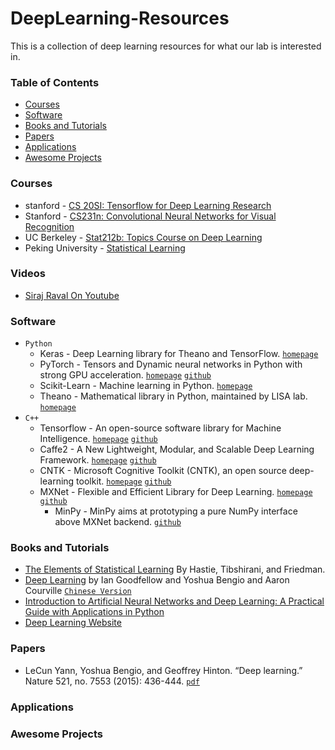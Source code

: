 # DeepLearning-Resources

This is a collection of deep learning resources for what our lab is interested in.


### Table of Contents
* [Courses](###Courses)
* [Software](###Software)
* [Books and Tutorials](###Books-and-Tutorials)
* [Papers](###Papers)
* [Applications](###Applications)
* [Awesome Projects](###Awesome-Projects)


### Courses
* stanford - [CS 20SI: Tensorflow for Deep Learning Research](http://web.stanford.edu/class/cs20si/index.html)
* Stanford - [CS231n: Convolutional Neural Networks for Visual Recognition](http://cs231n.stanford.edu/)
* UC Berkeley - [Stat212b: Topics Course on Deep Learning](http://joanbruna.github.io/stat212b/)
* Peking University - [Statistical Learning](http://www.math.pku.edu.cn/teachers/yaoy/Fall2015/)


### Videos
* [Siraj Raval On Youtube](https://www.youtube.com/channel/UCWN3xxRkmTPmbKwht9FuE5A)


### Software
- `Python`
    - Keras - Deep Learning library for Theano and TensorFlow. [`homepage`](https://keras.io/)
    - PyTorch - Tensors and Dynamic neural networks in Python with strong GPU acceleration. [`homepage`](http://pytorch.org/) [`github`](https://github.com/pytorch/pytorch)
    - Scikit-Learn - Machine learning in Python. [`homepage`](http://scikit-learn.org)
    - Theano - Mathematical library in Python, maintained by LISA lab. [`homepage`](http://deeplearning.net/software/theano/) 
- `C++`
    - Tensorflow - An open-source software library for Machine Intelligence. [`homepage`](https://www.tensorflow.org/) [`github`](https://github.com/tensorflow/tensorflow)
    - Caffe2 - A New Lightweight, Modular, and Scalable Deep Learning Framework. [`homepage`](https://caffe2.ai) [`github`](https://github.com/caffe2/caffe2)
    - CNTK - Microsoft Cognitive Toolkit (CNTK), an open source deep-learning toolkit. [`homepage`](http://cntk.ai) [`github`](https://github.com/Microsoft/CNTK)
    - MXNet - Flexible and Efficient Library for Deep Learning. [`homepage`](http://mxnet.io/) [`github`](https://github.com/dmlc/mxnet)
        - MinPy - MinPy aims at prototyping a pure NumPy interface above MXNet backend. [`github`](https://github.com/dmlc/minpy)


### Books and Tutorials
* [The Elements of Statistical Learning](http://statweb.stanford.edu/~tibs/ElemStatLearn/) By Hastie, Tibshirani, and Friedman.
* [Deep Learning](http://www.deeplearningbook.org) by Ian Goodfellow and Yoshua Bengio and Aaron Courville [`Chinese Version`](https://github.com/exacity/deeplearningbook-chinese)
* [Introduction to Artificial Neural Networks and Deep Learning: A Practical Guide with Applications in Python](https://github.com/rasbt/deep-learning-book)
* [Deep Learning Website](http://deeplearning.net)


### Papers
* LeCun Yann, Yoshua Bengio, and Geoffrey Hinton. “Deep learning.” Nature 521, no. 7553 (2015): 436-444. [`pdf`](https://www.nature.com/nature/journal/v521/n7553/pdf/nature14539.pdf)


### Applications


### Awesome Projects
